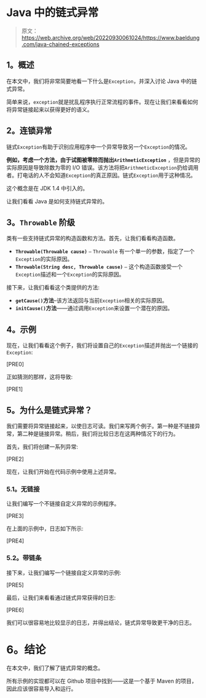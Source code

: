 # Java 中的链式异常

> 原文：<https://web.archive.org/web/20220930061024/https://www.baeldung.com/java-chained-exceptions>

## **1。概述**

在本文中，我们将非常简要地看一下什么是`Exception`，并深入讨论 Java 中的链式异常。

简单来说，`exception`就是扰乱程序执行正常流程的事件。现在让我们来看看如何将异常链接起来以获得更好的语义。

## **2。连锁异常**

链式`Exception`有助于识别应用程序中一个异常导致另一个`Exception`的情况。

**例如，考虑一个方法，由于试图被零除而抛出`ArithmeticException`** ，但是异常的实际原因是导致除数为零的 I/O 错误。该方法将把`ArithmeticException`扔给调用者。打电话的人不会知道`Exception`的真正原因。链式`Exception`用于这种情况。

这个概念是在 JDK 1.4 中引入的。

让我们看看 Java 是如何支持链式异常的。

## **3。`Throwable` 阶级**

类有一些支持链式异常的构造函数和方法。首先，让我们看看构造函数。

*   **`Throwable(Throwable cause)`** `–` `Throwable` 有一个单一的参数，指定了一个`Exception`的实际原因。
*   **`Throwable(String desc, Throwable cause)`** `–` 这个构造函数接受一个`Exception`描述和一个`Exception`的实际原因。

接下来，让我们看看这个类提供的方法:

*   **`getCause()`方法**–该方法返回与当前`Exception`相关的实际原因。
*   **`initCause()`方法**——通过调用`Exception`来设置一个潜在的原因。

## **4。示例**

现在，让我们看看这个例子，我们将设置自己的`Exception`描述并抛出一个链接的`Exception`:

[PRE0]

正如猜测的那样，这将导致:

[PRE1]

## **5。为什么是链式异常？**

我们需要将异常链接起来，以使日志可读。我们来写两个例子。第一种是不链接异常，第二种是链接异常。稍后，我们将比较日志在这两种情况下的行为。

首先，我们将创建一系列异常:

[PRE2]

现在，让我们开始在代码示例中使用上述异常。

### **5.1。无链接**

让我们编写一个不链接自定义异常的示例程序。

[PRE3]

在上面的示例中，日志如下所示:

[PRE4]

### 5.2。带链条

接下来，让我们编写一个链接自定义异常的示例:

[PRE5]

最后，让我们来看看通过链式异常获得的日志:

[PRE6]

我们可以很容易地比较显示的日志，并得出结论，链式异常导致更干净的日志。

# **6。结论**

在本文中，我们了解了链式异常的概念。

所有示例的实现都可以在 Github 项目中找到——这是一个基于 Maven 的项目，因此应该很容易导入和运行。